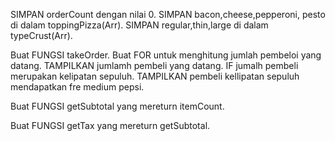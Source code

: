 SIMPAN orderCount dengan nilai 0.
SIMPAN bacon,cheese,pepperoni, pesto di dalam toppingPizza(Arr).
SIMPAN regular,thin,large di dalam typeCrust(Arr).

Buat FUNGSI takeOrder.
Buat FOR untuk menghitung jumlah pembeloi yang datang.
TAMPILKAN jumlamh pembeli yang datang.
IF jumalh pembeli merupakan kelipatan sepuluh.
TAMPILKAN pembeli kellipatan sepuluh mendapatkan fre medium pepsi.

Buat FUNGSI getSubtotal yang mereturn itemCount.

Buat FUNGSI getTax yang mereturn getSubtotal.
